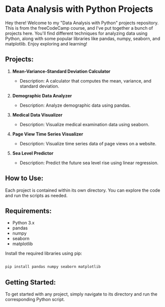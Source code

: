# Data Analysis with Python Projects

Hey there! Welcome to my "Data Analysis with Python" projects repository. This is from the freeCodeCamp course, and I've put together a bunch of projects here. You'll find different techniques for analyzing data using Python, along with some popular libraries like pandas, numpy, seaborn, and matplotlib. Enjoy exploring and learning!


## Projects:

1. **Mean-Variance-Standard Deviation Calculator**
   - Description: A calculator that computes the mean, variance, and standard deviation.

2. **Demographic Data Analyzer**
   - Description: Analyze demographic data using pandas.

3. **Medical Data Visualizer**
   - Description: Visualize medical examination data using seaborn.
  
4. **Page View Time Series Visualizer**
   - Description: Visualize time series data of page views on a website.

5. **Sea Level Predictor**
   - Description: Predict the future sea level rise using linear regression.

## How to Use:

Each project is contained within its own directory. You can explore the code and run the scripts as needed.

## Requirements:

- Python 3.x
- pandas
- numpy
- seaborn
- matplotlib

Install the required libraries using pip:

```bash

pip install pandas numpy seaborn matplotlib
```
## Getting Started:

To get started with any project, simply navigate to its directory and run the corresponding Python script.

